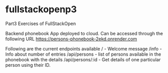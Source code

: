 # fullstackopenp3
Part3 Exercises of FullStackOpen

Backend phonebook App deployed to cloud. Can be accessed through the following URL
https://persons-phonebook-2ekd.onrender.com

Following are the current endpoints available 
/ - Welcome message
/info - Info about number of entries
/api/persons - list of persons available in the phonebook with the details
/api/persons/:id - Get details of one particular person using their ID.